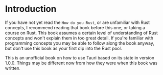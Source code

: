 # Introduction

If you have not yet read the `How do you Rust`, or are unfamiliar with Rust concepts, I recommend reading that book before this one, or taking a course on Rust. This book assumes a certain level of understanding of Rust concepts and won't explain them in too great detail. If you're familiar with programming concepts you may be able to follow along the book anyway, but don't use this book as your first dip into the Rust pool.

This is an unofficial book on how to use Tauri based on its state in version 1.0.0. Things may be different now from how they were when this book was written.
